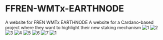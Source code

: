# FFREN-WMTx-EARTHNODE
A website for FREN WMTx  EARTHNODE
A website for a Cardano-based project where they want to highlight their new staking mechanism
![1](https://github.com/user-attachments/assets/72bd3b2c-b459-42c0-b98c-d605309941ec)
![2](https://github.com/user-attachments/assets/e4ba4cef-ffc8-421a-9d11-c9175df9d31a)
![3](https://github.com/user-attachments/assets/07762cc3-4140-4ade-aeaa-aa644b4036a7)
![4](https://github.com/user-attachments/assets/f6c37269-a1be-42ff-89f7-43f650dc3ca4)
![5](https://github.com/user-attachments/assets/69102fc7-a7c5-4636-8bbc-08b4e4a14a72)
![6](https://github.com/user-attachments/assets/eaeb9de6-2f7e-4e10-a415-9964be34fba7)
![7](https://github.com/user-attachments/assets/f7284365-9962-4535-a88b-585a93b03f60)
![1](https://github.com/user-attachments/assets/72bd3b2c-b459-42c0-b98c-d605309941ec)
